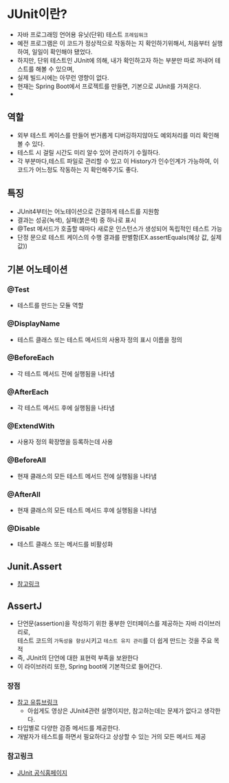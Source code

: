 # JUnit이란? 
 - 자바 프로그래밍 언어용 유닛(단위) 테스트 `프레임워크`
 - 예전 프로그램은 이 코드가 정상적으로 작동하는 지 확인하기위해서, 처음부터 실행하여, 일일이 확인해야 됐었다.
 - 하지만, 단위 테스트인 JUnit에 의해, 내가 확인하고자 하는 부분만 따로 꺼내어 테스트를 해볼 수 있으며, 
 - 실제 빌드시에는 아무런 영향이 없다.
 - 현재는 Spring Boot에서 프로젝트를  만들면, 기본으로 JUnit를 가져온다. 
 -
## 역할
 - 외부 테스트 케이스를 만들어 번거롭게 디버깅하지않아도 예외처리를 미리 확인해 볼 수 있다. 
 - 테스트 시 걸릴 시간도 미리 알수 있어 관리하기 수월하다. 
 - 각 부분마다,테스트 파일로 관리할 수 있고 이 History가 인수인계가 가능하여, 이 코드가 어느정도 작동하는 지 확인해주기도 좋다. 

## 특징 
- JUnit4부터는 어노테이션으로 간결하게 테스트를 지원함
- 결과는 성공(녹색), 실패(붉은색) 중 하나로 표시
- @Test 메서드가 호출할 때마다 새로운 인스턴스가 생성되어 독립적인 테스트 가능
- 단정 문으로 테스트 케이스의 수행 결과를 판별함(EX.assertEquals(예상 값, 실제 값))


## 기본 어노테이션 
 ### @Test
 - 테스트를 만드는 모듈 역할
 ### @DisplayName
 - 테스트 클래스 또는 테스트 메서드의 사용자 정의 표시 이름을 정의
 ### @BeforeEach
 - 각 테스트 메서드 전에 실행됨을 나타냄
 ### @AfterEach
 - 각 테스트 메서드 후에 실행됨을 나타냄

 ### @ExtendWith
 - 사용자 정의 확장명을 등록하는데 사용
 ### @BeforeAll
- 현재 클래스의 모든 테스트 메서드 전에 실행됨을 나타냄
### @AfterAll
 - 현재 클래스의 모든 테스트 메서드 후에 실행됨을 나타냄

 ### @Disable
 - 테스트 클래스 또는 메서드를 비활성화


## Junit.Assert
 - [참고링크](http://junit.sourceforge.net/javadoc/org/junit/Assert.html)

## AssertJ
 - 단언문(assertion)을 작성하기 위한 풍부한 인터페이스를 제공하는 자바 라이브러리로,  
   테스트 코드의 `가독성을 향상`시키고 `테스트 유지 관리`를 더 쉽게 만드는 것을 주요 목적
 - 즉, JUnit의 단언에 대한 표현력 부족을 보완한다
 - 이 라이브러리 또한, Spring boot에 기본적으로 들어간다.
 
### 장점 
 - [참고 유튜브링크](https://www.youtube.com/watch?v=zLx_fI24UXM&t=7s)
    - 아쉽게도 영상은 JUnit4관련 설명이지만, 참고하는데는 문제가 없다고 생각한다. 
 - 타입별로 다양한 검증 메서드를 제공한다. 
 - 개발자가 테스트를 하면서 필요하다고 상상할 수 있는 거의 모든 메서드 제공
### 참고링크 
- [JUnit 공식홈페이지](https://junit.org/junit5/)
